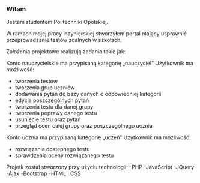 ### Witam
Jestem studentem Politechniki Opolskiej.

W ramach mojej pracy inzynierskiej stworzyłem portal mający usprawnić przeprowadzanie testów zdalnych w szkołach.

Założenia projektowe realizują zadania takie jak: 

Konto nauczycielskie ma przypisaną kategorię „nauczyciel”
Użytkownik ma możliwość:
- tworzenia testów
- tworzenia grup uczniów
- dodawania pytań do bazy danych o odpowiedniej kategorii
- edycja poszczególnych pytań
- tworzenia testu dla danej grupy
- tworzenia poprawy danego testu
- usunięcie testu oraz pytań
- przegląd ocen całej grupy oraz poszczególnego ucznia


Konto ucznia ma przypisaną kategorię „uczeń”
Użytkownik ma możliwość:
- rozwiązania dostępnego testu
- sprawdzenia oceny rozwiązanego testu

Projetk został stworzony przy użyciu technologii: 
-PHP
-JavaScript
-JQuery
-Ajax
-Bootstrap
-HTML i CSS


